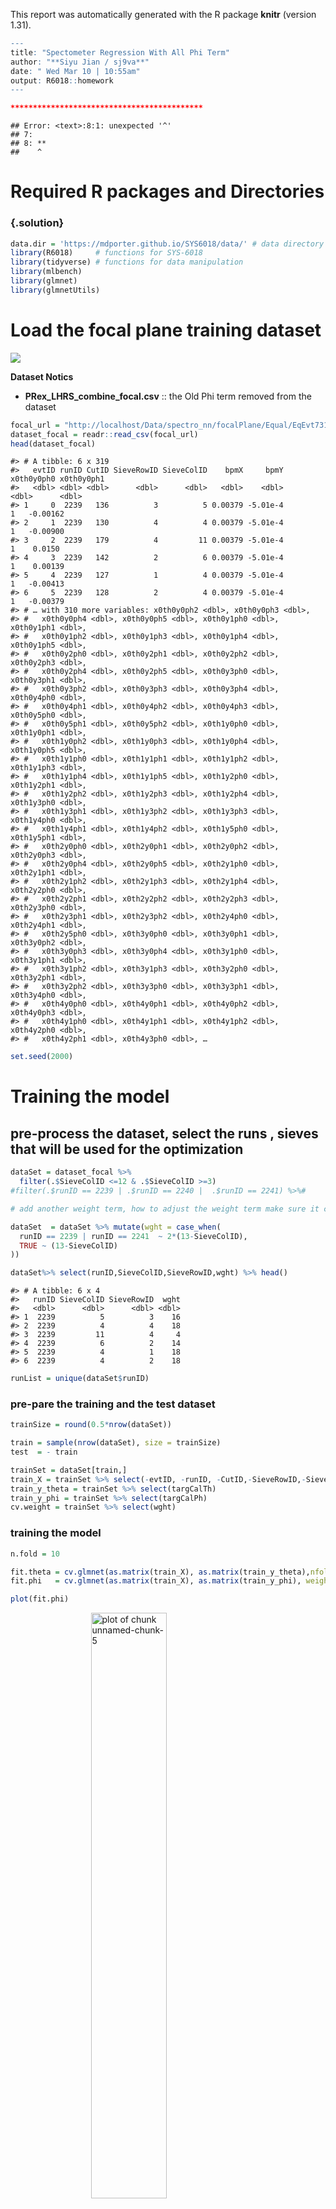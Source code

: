 



This report was automatically generated with the R package **knitr**
(version 1.31).


```r
---
title: "Spectometer Regression With All Phi Term" 
author: "**Siyu Jian / sj9va**"
date: " Wed Mar 10 | 10:55am"
output: R6018::homework
---

*******************************************
```

```
## Error: <text>:8:1: unexpected '^'
## 7: 
## 8: **
##    ^
```



# Required R packages and Directories

### {.solution}

```r
data.dir = 'https://mdporter.github.io/SYS6018/data/' # data directory
library(R6018)     # functions for SYS-6018
library(tidyverse) # functions for data manipulation   
library(mlbench)
library(glmnet)
library(glmnetUtils) 
```

# Load the focal plane training dataset 
![](https://raw.githubusercontent.com/Jiansiyu/spectrometer_nn/main/dataGenerator/resource/runList.png)

**Dataset Notics**

* **PRex_LHRS_combine_focal.csv** :: the Old Phi term removed from the dataset


```r
focal_url = "http://localhost/Data/spectro_nn/focalPlane/Equal/EqEvt731/order7_ep5/combine.csv"
dataset_focal = readr::read_csv(focal_url)
head(dataset_focal)
```

```
#> # A tibble: 6 x 319
#>   evtID runID CutID SieveRowID SieveColID    bpmX     bpmY x0th0y0ph0 x0th0y0ph1
#>   <dbl> <dbl> <dbl>      <dbl>      <dbl>   <dbl>    <dbl>      <dbl>      <dbl>
#> 1     0  2239   136          3          5 0.00379 -5.01e-4          1   -0.00162
#> 2     1  2239   130          4          4 0.00379 -5.01e-4          1   -0.00900
#> 3     2  2239   179          4         11 0.00379 -5.01e-4          1    0.0150 
#> 4     3  2239   142          2          6 0.00379 -5.01e-4          1    0.00139
#> 5     4  2239   127          1          4 0.00379 -5.01e-4          1   -0.00413
#> 6     5  2239   128          2          4 0.00379 -5.01e-4          1   -0.00379
#> # … with 310 more variables: x0th0y0ph2 <dbl>, x0th0y0ph3 <dbl>,
#> #   x0th0y0ph4 <dbl>, x0th0y0ph5 <dbl>, x0th0y1ph0 <dbl>, x0th0y1ph1 <dbl>,
#> #   x0th0y1ph2 <dbl>, x0th0y1ph3 <dbl>, x0th0y1ph4 <dbl>, x0th0y1ph5 <dbl>,
#> #   x0th0y2ph0 <dbl>, x0th0y2ph1 <dbl>, x0th0y2ph2 <dbl>, x0th0y2ph3 <dbl>,
#> #   x0th0y2ph4 <dbl>, x0th0y2ph5 <dbl>, x0th0y3ph0 <dbl>, x0th0y3ph1 <dbl>,
#> #   x0th0y3ph2 <dbl>, x0th0y3ph3 <dbl>, x0th0y3ph4 <dbl>, x0th0y4ph0 <dbl>,
#> #   x0th0y4ph1 <dbl>, x0th0y4ph2 <dbl>, x0th0y4ph3 <dbl>, x0th0y5ph0 <dbl>,
#> #   x0th0y5ph1 <dbl>, x0th0y5ph2 <dbl>, x0th1y0ph0 <dbl>, x0th1y0ph1 <dbl>,
#> #   x0th1y0ph2 <dbl>, x0th1y0ph3 <dbl>, x0th1y0ph4 <dbl>, x0th1y0ph5 <dbl>,
#> #   x0th1y1ph0 <dbl>, x0th1y1ph1 <dbl>, x0th1y1ph2 <dbl>, x0th1y1ph3 <dbl>,
#> #   x0th1y1ph4 <dbl>, x0th1y1ph5 <dbl>, x0th1y2ph0 <dbl>, x0th1y2ph1 <dbl>,
#> #   x0th1y2ph2 <dbl>, x0th1y2ph3 <dbl>, x0th1y2ph4 <dbl>, x0th1y3ph0 <dbl>,
#> #   x0th1y3ph1 <dbl>, x0th1y3ph2 <dbl>, x0th1y3ph3 <dbl>, x0th1y4ph0 <dbl>,
#> #   x0th1y4ph1 <dbl>, x0th1y4ph2 <dbl>, x0th1y5ph0 <dbl>, x0th1y5ph1 <dbl>,
#> #   x0th2y0ph0 <dbl>, x0th2y0ph1 <dbl>, x0th2y0ph2 <dbl>, x0th2y0ph3 <dbl>,
#> #   x0th2y0ph4 <dbl>, x0th2y0ph5 <dbl>, x0th2y1ph0 <dbl>, x0th2y1ph1 <dbl>,
#> #   x0th2y1ph2 <dbl>, x0th2y1ph3 <dbl>, x0th2y1ph4 <dbl>, x0th2y2ph0 <dbl>,
#> #   x0th2y2ph1 <dbl>, x0th2y2ph2 <dbl>, x0th2y2ph3 <dbl>, x0th2y3ph0 <dbl>,
#> #   x0th2y3ph1 <dbl>, x0th2y3ph2 <dbl>, x0th2y4ph0 <dbl>, x0th2y4ph1 <dbl>,
#> #   x0th2y5ph0 <dbl>, x0th3y0ph0 <dbl>, x0th3y0ph1 <dbl>, x0th3y0ph2 <dbl>,
#> #   x0th3y0ph3 <dbl>, x0th3y0ph4 <dbl>, x0th3y1ph0 <dbl>, x0th3y1ph1 <dbl>,
#> #   x0th3y1ph2 <dbl>, x0th3y1ph3 <dbl>, x0th3y2ph0 <dbl>, x0th3y2ph1 <dbl>,
#> #   x0th3y2ph2 <dbl>, x0th3y3ph0 <dbl>, x0th3y3ph1 <dbl>, x0th3y4ph0 <dbl>,
#> #   x0th4y0ph0 <dbl>, x0th4y0ph1 <dbl>, x0th4y0ph2 <dbl>, x0th4y0ph3 <dbl>,
#> #   x0th4y1ph0 <dbl>, x0th4y1ph1 <dbl>, x0th4y1ph2 <dbl>, x0th4y2ph0 <dbl>,
#> #   x0th4y2ph1 <dbl>, x0th4y3ph0 <dbl>, …
```

```r
set.seed(2000)
```


# Training the model

## pre-process the dataset, select the runs , sieves that will be used for the optimization


```r
dataSet = dataset_focal %>% 
  filter(.$SieveColID <=12 & .$SieveColID >=3)
#filter(.$runID == 2239 | .$runID == 2240 |  .$runID == 2241) %>%#

# add another weight term, how to adjust the weight term make sure it close to the theoretical value

dataSet  = dataSet %>% mutate(wght = case_when(
  runID == 2239 | runID == 2241  ~ 2*(13-SieveColID),
  TRUE ~ (13-SieveColID)
))

dataSet%>% select(runID,SieveColID,SieveRowID,wght) %>% head()
```

```
#> # A tibble: 6 x 4
#>   runID SieveColID SieveRowID  wght
#>   <dbl>      <dbl>      <dbl> <dbl>
#> 1  2239          5          3    16
#> 2  2239          4          4    18
#> 3  2239         11          4     4
#> 4  2239          6          2    14
#> 5  2239          4          1    18
#> 6  2239          4          2    18
```

```r
runList = unique(dataSet$runID)
```

### pre-pare the training and the test dataset

```r
trainSize = round(0.5*nrow(dataSet))

train = sample(nrow(dataSet), size = trainSize)
test  = - train 

trainSet = dataSet[train,]
train_X = trainSet %>% select(-evtID, -runID, -CutID,-SieveRowID,-SieveColID,-bpmX,-bpmY,-targCalTh,-targCalPh,-wght)
train_y_theta = trainSet %>% select(targCalTh)
train_y_phi = trainSet %>% select(targCalPh)
cv.weight = trainSet %>% select(wght)
```

### training the model

```r
n.fold = 10

fit.theta = cv.glmnet(as.matrix(train_X), as.matrix(train_y_theta),nfolds = n.fold)
fit.phi   = cv.glmnet(as.matrix(train_X), as.matrix(train_y_phi), weights = as.matrix(cv.weight), nfolds = n.fold)
```


```r
plot(fit.phi)
```

<img src="figure/RregVaryWeight02-Rmdunnamed-chunk-5-1.png" title="plot of chunk unnamed-chunk-5" alt="plot of chunk unnamed-chunk-5" width="49%" style="display: block; margin: auto;" />


### test on the dataset


```r
trainSetRes = trainSet %>% select(evtID, runID, CutID,SieveRowID,SieveColID,bpmX,bpmY,targCalTh,targCalPh)
train_ResX   = trainSet %>% select(-evtID, -runID, -CutID,-SieveRowID,-SieveColID,-bpmX,-bpmY,-targCalTh,-targCalPh,-wght)
train_ResX_theta = trainSet  %>% select(targCalTh)
train_ResX_phi   = trainSet  %>% select(targCalPh)

train.y.theta.pred = predict(fit.theta,newx = as.matrix(train_ResX),s="lambda.min")
colnames(train.y.theta.pred) = c("pred.theta")
trainSetRes <- cbind(trainSetRes,pred.thet = train.y.theta.pred)

train.y.phi.pred = predict(fit.phi,newx = as.matrix(train_ResX),s="lambda.min")
colnames(train.y.phi.pred) = c("pred.phi")
trainSetRes <- cbind(trainSetRes,pred.phi = train.y.phi.pred)
trainSetRes$resid.theta <- trainSetRes$targCalTh - trainSetRes$pred.theta 
trainSetRes$resid.phi <- trainSetRes$targCalPh - trainSetRes$pred.phi 

myplot <- list()
for (index.step  in 1:length(runList) ) {
  runID.step = runList[index.step]
  val = trainSetRes %>%
    filter(.$runID == runID.step)
  mypt = ggplot(val) +geom_bin2d(aes(x=pred.phi,y=pred.theta,color = "blue"),bins = 300) + geom_point(aes(y=targCalTh,x=targCalPh,color="green")) + 
    xlim(-0.025,0.025) + ylim(-0.045,0.045) + labs(title=sprintf("run_2d_%d",runID.step))
  myplot[[index.step]] = mypt
}

myplot[1]
```

```
#> [[1]]
```

<img src="figure/RregVaryWeight02-Rmdunnamed-chunk-6-1.png" title="plot of chunk unnamed-chunk-6" alt="plot of chunk unnamed-chunk-6" width="49%" style="display: block; margin: auto;" />

```r
myplot[2]
```

```
#> [[1]]
```

<img src="figure/RregVaryWeight02-Rmdunnamed-chunk-6-2.png" title="plot of chunk unnamed-chunk-6" alt="plot of chunk unnamed-chunk-6" width="49%" style="display: block; margin: auto;" />

```r
myplot[3]
```

```
#> [[1]]
```

<img src="figure/RregVaryWeight02-Rmdunnamed-chunk-6-3.png" title="plot of chunk unnamed-chunk-6" alt="plot of chunk unnamed-chunk-6" width="49%" style="display: block; margin: auto;" />

```r
myplot[4]
```

```
#> [[1]]
```

<img src="figure/RregVaryWeight02-Rmdunnamed-chunk-6-4.png" title="plot of chunk unnamed-chunk-6" alt="plot of chunk unnamed-chunk-6" width="49%" style="display: block; margin: auto;" />

```r
myplot[5]
```

```
#> [[1]]
```

<img src="figure/RregVaryWeight02-Rmdunnamed-chunk-6-5.png" title="plot of chunk unnamed-chunk-6" alt="plot of chunk unnamed-chunk-6" width="49%" style="display: block; margin: auto;" />

```r
myplot[6]
```

```
#> [[1]]
```

<img src="figure/RregVaryWeight02-Rmdunnamed-chunk-6-6.png" title="plot of chunk unnamed-chunk-6" alt="plot of chunk unnamed-chunk-6" width="49%" style="display: block; margin: auto;" />

```r
myplot[7]
```

```
#> [[1]]
```

<img src="figure/RregVaryWeight02-Rmdunnamed-chunk-6-7.png" title="plot of chunk unnamed-chunk-6" alt="plot of chunk unnamed-chunk-6" width="49%" style="display: block; margin: auto;" />

```r
myplot[8]
```

```
#> [[1]]
#> NULL
```

```r
myplot[9]
```

```
#> [[1]]
#> NULL
```


### check the residual plot 


```r
residalRes = tibble(runID = numeric(), cutID = numeric(),mean.resid.theta = numeric(),stde.resid.theta = numeric(),mean.resid.phi = numeric(),stde.resid.phi= numeric())

for (id in runList) {
    test.res = trainSetRes %>%
      filter(.$runID == id) 
    
    cutid.list = unique(test.res$CutID)
    for (cutid in cutid.list){
      test.res.cutid = test.res %>%
        filter(.$CutID == cutid)
      mean.resid.theta = mean(test.res.cutid$resid.theta)
      stde.resid.theta = sd(test.res.cutid$resid.theta)/sqrt(length(test.res.cutid$resid.theta))
      
      mean.resid.phi = mean(test.res.cutid$resid.phi)
      stde.resid.phi = sd(test.res.cutid$resid.phi)/sqrt(length(test.res.cutid$resid.phi))
      residalRes = add_row(residalRes,tibble(runID=id,cutID = cutid, mean.resid.theta = mean.resid.theta,
                                             stde.resid.theta=stde.resid.theta,
                                             mean.resid.phi = mean.resid.phi,
                                             stde.resid.phi = stde.resid.phi))
    }
}

myplot.residual <- list()
for (index.step in 1:length(runList)){
  runID.step = runList[index.step]
  myplt = residalRes %>%
    filter(.$runID == runID.step) %>%
    ggplot(aes(x=cutID,y=mean.resid.phi)) + geom_point() + ylim(-0.003,0.003) +  
    labs(title=sprintf("residual_%d",runID.step))
  myplot.residual[[index.step]] = myplt
}
myplot.residual[1]
```

```
#> [[1]]
```

<img src="figure/RregVaryWeight02-Rmdunnamed-chunk-7-1.png" title="plot of chunk unnamed-chunk-7" alt="plot of chunk unnamed-chunk-7" width="49%" style="display: block; margin: auto;" />

```r
myplot.residual[2]
```

```
#> [[1]]
```

<img src="figure/RregVaryWeight02-Rmdunnamed-chunk-7-2.png" title="plot of chunk unnamed-chunk-7" alt="plot of chunk unnamed-chunk-7" width="49%" style="display: block; margin: auto;" />

```r
myplot.residual[3]
```

```
#> [[1]]
```

<img src="figure/RregVaryWeight02-Rmdunnamed-chunk-7-3.png" title="plot of chunk unnamed-chunk-7" alt="plot of chunk unnamed-chunk-7" width="49%" style="display: block; margin: auto;" />

```r
myplot.residual[4]
```

```
#> [[1]]
```

<img src="figure/RregVaryWeight02-Rmdunnamed-chunk-7-4.png" title="plot of chunk unnamed-chunk-7" alt="plot of chunk unnamed-chunk-7" width="49%" style="display: block; margin: auto;" />

```r
myplot.residual[5]
```

```
#> [[1]]
```

<img src="figure/RregVaryWeight02-Rmdunnamed-chunk-7-5.png" title="plot of chunk unnamed-chunk-7" alt="plot of chunk unnamed-chunk-7" width="49%" style="display: block; margin: auto;" />

```r
myplot.residual[6]
```

```
#> [[1]]
```

<img src="figure/RregVaryWeight02-Rmdunnamed-chunk-7-6.png" title="plot of chunk unnamed-chunk-7" alt="plot of chunk unnamed-chunk-7" width="49%" style="display: block; margin: auto;" />

```r
myplot.residual[7]
```

```
#> [[1]]
```

<img src="figure/RregVaryWeight02-Rmdunnamed-chunk-7-7.png" title="plot of chunk unnamed-chunk-7" alt="plot of chunk unnamed-chunk-7" width="49%" style="display: block; margin: auto;" />

### check the residual plot on Column 5

```r
residalRes = tibble(runID = numeric(), cutID = numeric(),mean.resid.theta = numeric(),stde.resid.theta = numeric(),mean.resid.phi = numeric(),stde.resid.phi= numeric())

for (id in runList) {
    test.res = trainSetRes %>%
      filter(.$runID == id) %>%
      filter(.$SieveColID == 5)
    
    cutid.list = unique(test.res$CutID)
    for (cutid in cutid.list){
      test.res.cutid = test.res %>%
        filter(.$CutID == cutid)
      mean.resid.theta = mean(test.res.cutid$resid.theta)
      stde.resid.theta = sd(test.res.cutid$resid.theta)/sqrt(length(test.res.cutid$resid.theta))
      
      mean.resid.phi = mean(test.res.cutid$resid.phi)
      stde.resid.phi = sd(test.res.cutid$resid.phi)/sqrt(length(test.res.cutid$resid.phi))
      residalRes = add_row(residalRes,tibble(runID=id,cutID = cutid, mean.resid.theta = mean.resid.theta,
                                             stde.resid.theta=stde.resid.theta,
                                             mean.resid.phi = mean.resid.phi,
                                             stde.resid.phi = stde.resid.phi))
    }
}

myplot.residual <- list()
for (index.step in 1:length(runList)){
  runID.step = runList[index.step]
  myplt = residalRes %>%
    filter(.$runID == runID.step) %>%
    ggplot(aes(x=cutID,y=mean.resid.phi)) + geom_point() + ylim(-0.003,0.003) +  
    labs(title=sprintf("residual_%d",runID.step))
  myplot.residual[[index.step]] = myplt
}
myplot.residual[1]
```

```
#> [[1]]
```

<img src="figure/RregVaryWeight02-Rmdunnamed-chunk-8-1.png" title="plot of chunk unnamed-chunk-8" alt="plot of chunk unnamed-chunk-8" width="49%" style="display: block; margin: auto;" />

```r
myplot.residual[2]
```

```
#> [[1]]
```

<img src="figure/RregVaryWeight02-Rmdunnamed-chunk-8-2.png" title="plot of chunk unnamed-chunk-8" alt="plot of chunk unnamed-chunk-8" width="49%" style="display: block; margin: auto;" />

```r
myplot.residual[3]
```

```
#> [[1]]
```

<img src="figure/RregVaryWeight02-Rmdunnamed-chunk-8-3.png" title="plot of chunk unnamed-chunk-8" alt="plot of chunk unnamed-chunk-8" width="49%" style="display: block; margin: auto;" />

```r
myplot.residual[4]
```

```
#> [[1]]
```

<img src="figure/RregVaryWeight02-Rmdunnamed-chunk-8-4.png" title="plot of chunk unnamed-chunk-8" alt="plot of chunk unnamed-chunk-8" width="49%" style="display: block; margin: auto;" />

```r
myplot.residual[5]
```

```
#> [[1]]
```

<img src="figure/RregVaryWeight02-Rmdunnamed-chunk-8-5.png" title="plot of chunk unnamed-chunk-8" alt="plot of chunk unnamed-chunk-8" width="49%" style="display: block; margin: auto;" />

```r
myplot.residual[6]
```

```
#> [[1]]
```

<img src="figure/RregVaryWeight02-Rmdunnamed-chunk-8-6.png" title="plot of chunk unnamed-chunk-8" alt="plot of chunk unnamed-chunk-8" width="49%" style="display: block; margin: auto;" />

```r
myplot.residual[7]
```

```
#> [[1]]
```

<img src="figure/RregVaryWeight02-Rmdunnamed-chunk-8-7.png" title="plot of chunk unnamed-chunk-8" alt="plot of chunk unnamed-chunk-8" width="49%" style="display: block; margin: auto;" />
```

The R session information (including the OS info, R version and all
packages used):


```r
sessionInfo()
```

```
#> R version 3.6.3 (2020-02-29)
#> Platform: x86_64-pc-linux-gnu (64-bit)
#> Running under: Ubuntu 20.04.2 LTS
#> 
#> Matrix products: default
#> BLAS:   /usr/lib/x86_64-linux-gnu/atlas/libblas.so.3.10.3
#> LAPACK: /usr/lib/x86_64-linux-gnu/atlas/liblapack.so.3.10.3
#> 
#> locale:
#>  [1] LC_CTYPE=en_US.UTF-8       LC_NUMERIC=C              
#>  [3] LC_TIME=en_US.UTF-8        LC_COLLATE=en_US.UTF-8    
#>  [5] LC_MONETARY=en_US.UTF-8    LC_MESSAGES=en_US.UTF-8   
#>  [7] LC_PAPER=en_US.UTF-8       LC_NAME=C                 
#>  [9] LC_ADDRESS=C               LC_TELEPHONE=C            
#> [11] LC_MEASUREMENT=en_US.UTF-8 LC_IDENTIFICATION=C       
#> 
#> attached base packages:
#> [1] stats     graphics  grDevices utils     datasets  methods   base     
#> 
#> other attached packages:
#>  [1] glmnetUtils_1.1.8 glmnet_4.1-1      Matrix_1.2-18     mlbench_2.1-3    
#>  [5] forcats_0.5.1     stringr_1.4.0     dplyr_1.0.4       purrr_0.3.4      
#>  [9] readr_1.4.0       tidyr_1.1.2       tibble_3.0.6      ggplot2_3.3.3    
#> [13] tidyverse_1.3.0   R6018_0.1.0      
#> 
#> loaded via a namespace (and not attached):
#>  [1] Rcpp_1.0.6        lubridate_1.7.9.2 lattice_0.20-40   ps_1.5.0         
#>  [5] digest_0.6.27     assertthat_0.2.1  foreach_1.5.1     utf8_1.1.4       
#>  [9] R6_2.5.0          cellranger_1.1.0  backports_1.2.1   reprex_1.0.0     
#> [13] evaluate_0.14     httr_1.4.2        highr_0.8         pillar_1.4.7     
#> [17] rlang_0.4.10      curl_4.3          readxl_1.3.1      rstudioapi_0.13  
#> [21] labeling_0.4.2    splines_3.6.3     munsell_0.5.0     broom_0.7.4      
#> [25] compiler_3.6.3    modelr_0.1.8      xfun_0.21         pkgconfig_2.0.3  
#> [29] shape_1.4.5       tidyselect_1.1.0  codetools_0.2-16  fansi_0.4.2      
#> [33] crayon_1.4.1      dbplyr_2.1.0      withr_2.4.1       grid_3.6.3       
#> [37] jsonlite_1.7.2    gtable_0.3.0      lifecycle_0.2.0   DBI_1.1.1        
#> [41] magrittr_2.0.1    scales_1.1.1      cli_2.3.0         stringi_1.5.3    
#> [45] farver_2.0.3      fs_1.5.0          xml2_1.3.2        ellipsis_0.3.1   
#> [49] generics_0.1.0    vctrs_0.3.6       iterators_1.0.13  tools_3.6.3      
#> [53] glue_1.4.2        hms_1.0.0         parallel_3.6.3    survival_3.1-8   
#> [57] colorspace_2.0-0  rvest_0.3.6       knitr_1.31        haven_2.3.1
```

```r
Sys.time()
```

```
#> [1] "2021-05-05 03:10:40 EDT"
```

